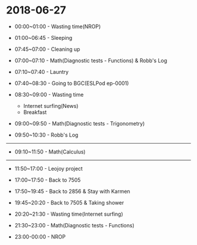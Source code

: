 # 2018-06-27

* 00:00~01:00 - Wasting time(NROP)

* 01:00~06:45 - Sleeping

* 07:45~07:00 - Cleaning up

* 07:00~07:10 - Math(Diagnostic tests - Functions) & Robb's Log

* 07:10~07:40 - Launtry

* 07:40~08:30 - Going to BGC(ESLPod ep-0001)

* 08:30~09:00 - Wasting time
  * Internet surfing(News)
  * Breakfast

* 09:00~09:50 - Math(Diagnostic tests - Trigonometry)

* 09:50~10:30 - Robb's Log

---

* 09:10~11:50 - Math(Calculus)

---

* 11:50~17:00 - Leojoy project

* 17:00~17:50 - Back to 7505

* 17:50~19:45 - Back to 2856 & Stay with Karmen

* 19:45~20:20 - Back to 7505 & Taking shower

* 20:20~21:30 - Wasting time(Internet surfing)

* 21:30~23:00 - Math(Diagnostic tests - Functions)

* 23:00-00:00 - NROP
